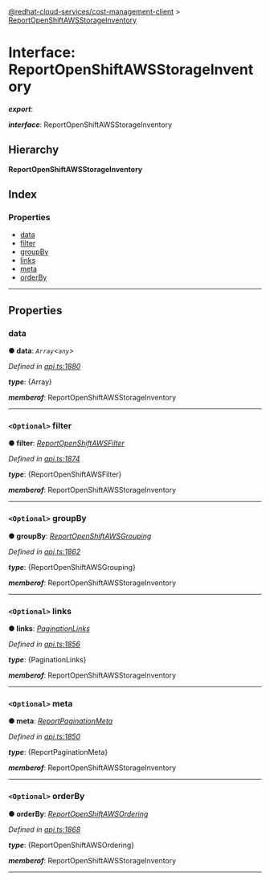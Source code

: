 [@redhat-cloud-services/cost-management-client](../README.md) > [ReportOpenShiftAWSStorageInventory](../interfaces/reportopenshiftawsstorageinventory.md)

# Interface: ReportOpenShiftAWSStorageInventory

*__export__*: 

*__interface__*: ReportOpenShiftAWSStorageInventory

## Hierarchy

**ReportOpenShiftAWSStorageInventory**

## Index

### Properties

* [data](reportopenshiftawsstorageinventory.md#data)
* [filter](reportopenshiftawsstorageinventory.md#filter)
* [groupBy](reportopenshiftawsstorageinventory.md#groupby)
* [links](reportopenshiftawsstorageinventory.md#links)
* [meta](reportopenshiftawsstorageinventory.md#meta)
* [orderBy](reportopenshiftawsstorageinventory.md#orderby)

---

## Properties

<a id="data"></a>

###  data

**● data**: *`Array`<`any`>*

*Defined in [api.ts:1880](https://github.com/rvsia/javascript-clients/blob/master/packages/cost-management/api.ts#L1880)*

*__type__*: {Array}

*__memberof__*: ReportOpenShiftAWSStorageInventory

___
<a id="filter"></a>

### `<Optional>` filter

**● filter**: *[ReportOpenShiftAWSFilter](reportopenshiftawsfilter.md)*

*Defined in [api.ts:1874](https://github.com/rvsia/javascript-clients/blob/master/packages/cost-management/api.ts#L1874)*

*__type__*: {ReportOpenShiftAWSFilter}

*__memberof__*: ReportOpenShiftAWSStorageInventory

___
<a id="groupby"></a>

### `<Optional>` groupBy

**● groupBy**: *[ReportOpenShiftAWSGrouping](reportopenshiftawsgrouping.md)*

*Defined in [api.ts:1862](https://github.com/rvsia/javascript-clients/blob/master/packages/cost-management/api.ts#L1862)*

*__type__*: {ReportOpenShiftAWSGrouping}

*__memberof__*: ReportOpenShiftAWSStorageInventory

___
<a id="links"></a>

### `<Optional>` links

**● links**: *[PaginationLinks](paginationlinks.md)*

*Defined in [api.ts:1856](https://github.com/rvsia/javascript-clients/blob/master/packages/cost-management/api.ts#L1856)*

*__type__*: {PaginationLinks}

*__memberof__*: ReportOpenShiftAWSStorageInventory

___
<a id="meta"></a>

### `<Optional>` meta

**● meta**: *[ReportPaginationMeta](reportpaginationmeta.md)*

*Defined in [api.ts:1850](https://github.com/rvsia/javascript-clients/blob/master/packages/cost-management/api.ts#L1850)*

*__type__*: {ReportPaginationMeta}

*__memberof__*: ReportOpenShiftAWSStorageInventory

___
<a id="orderby"></a>

### `<Optional>` orderBy

**● orderBy**: *[ReportOpenShiftAWSOrdering](../modules/reportopenshiftawsordering.md)*

*Defined in [api.ts:1868](https://github.com/rvsia/javascript-clients/blob/master/packages/cost-management/api.ts#L1868)*

*__type__*: {ReportOpenShiftAWSOrdering}

*__memberof__*: ReportOpenShiftAWSStorageInventory

___

